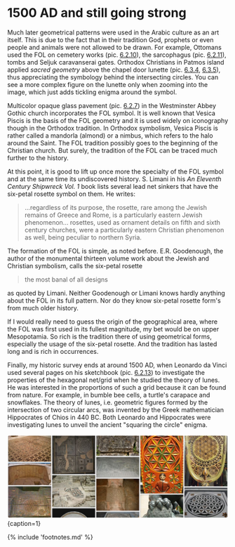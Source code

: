 # 1500 AD and still going strong

Much later geometrical patterns were used in the Arabic culture as an art itself. This is due to the fact that in their tradition God, prophets or even people and animals were not allowed to be drawn. For example, Ottomans used the FOL on cemetery works (pic. [6.2.10](0-2000ad.md#fig6.2.10)), the sarcophagus (pic. [6.2.11](0-2000ad.md#fig6.2.11)), tombs and Seljuk caravanserai gates. Orthodox Christians in Patmos island applied *sacred geometry* above the chapel door lunette (pic. [6.3.4](undated.md#fig6.3.4), [6.3.5](undated.md#fig6.3.5)), thus appreciating the symbology behind the intersecting circles. You can see a more complex figure on the lunette only when zooming into the image, which just adds tickling enigma around the symbol.

Multicolor opaque glass pavement (pic. [6.2.7](0-2000ad.md#fig6.2.7)) in the Westminster Abbey Gothic church incorporates the FOL symbol. It is well known that Vesica Piscis<!-- cite author="wikipedia.org" title="Vesica Piscis" date="" location="" type="website" href="http://en.wikipedia.org/wiki/Vesica_piscis" --> is the basis of the FOL geometry and it is used widely on iconography though in the Orthodox tradition. In Orthodox symbolism, Vesica Piscis is rather called a mandorla<!-- cite author="orthodoxwiki.org" title="Mandorla" date="" location="" type="website" href="http://orthodoxwiki.org/Mandorla" --> (almond) or a nimbus, which refers to the halo around the Saint. The FOL tradition possibly goes to the beginning of the Christian church. But surely, the tradition of the FOL can be traced much further to the history.

At this point, it is good to lift up once more the specialty of the FOL symbol and at the same time its undiscovered history. S. Limani in his *An Eleventh Century Shipwreck Vol. 1* book<!-- cite author="S. Limani" title="An Eleventh Century Shipwreck Vol. 1" date="" location="page 405" type="book" href="https://books.google.fi/books/about/Ser%C3%A7e_Limani.html?id=E6ZJ-05aC-sC" --> lists several lead net sinkers that have the six-petal rosette symbol on them. He writes:

> ...regardless of its purpose, the rosette, rare among the Jewish remains of Greece and Rome, is a particularly eastern Jewish phenomenon... rosettes, used as ornament details on fifth and sixth century churches, were a particularly eastern Christian phenomenon as well, being peculiar to northern Syria.

The formation of the FOL is simple, as noted before. E.R. Goodenough, the author of the monumental thirteen volume work about the Jewish and Christian symbolism<!-- cite author="E.R. Goodenough" title="Jewish Symbols in the Greco Roman, Vol. 5 & 7" date="1958" location="" type="book" href="#" -->, calls the six-petal rosette

> the most banal of all designs

as quoted by Limani. Neither Goodenough or Limani knows hardly anything about the FOL in its full pattern. Nor do they know six-petal rosette form's from much older history.

If I would really need to guess the origin of the geographical area, where the FOL was first used in its fullest magnitude, my bet would be on upper Mesopotamia. So rich is the tradition there of using geometrical forms, especially the usage of the six-petal rosette. And the tradition has lasted long and is rich in occurrences.

Finally, my historic survey ends at around 1500 AD, when Leonardo da Vinci used several pages on his sketchbook (pic. [6.2.13](0-2000ad.md#fig6.2.13)) to investigate the properties of the hexagonal net/grid when he studied the theory of lunes<!-- cite author="Stephen Wolfram" title="Wolfram Science" date="2002" location="page 872, note d" type="book" href="https://www.wolframscience.com/nksonline/page-872d-text" -->. He was interested in the proportions of such a grid because it can be found from nature. For example, in bumble bee cells, a turtle's carapace and snowflakes. The theory of lunes, i.e. geometric figures formed by the intersection of two circular arcs, was invented by the Greek mathematician Hippocrates of Chios in 440 BC<!-- cite author="Frank J. Swetz" title="From Five Fingers to Infinity: A Journey Through the History of Mathematics" date="1994" location="" type="book" href="#" -->. Both Leonardo and Hippocrates were investigating lunes to unveil the ancient "squaring the circle" enigma.

![Artifacts of the FOL potpourri from Pinterest board](./media/artifacts1.jpg){caption=1}

{% include 'footnotes.md' %}
